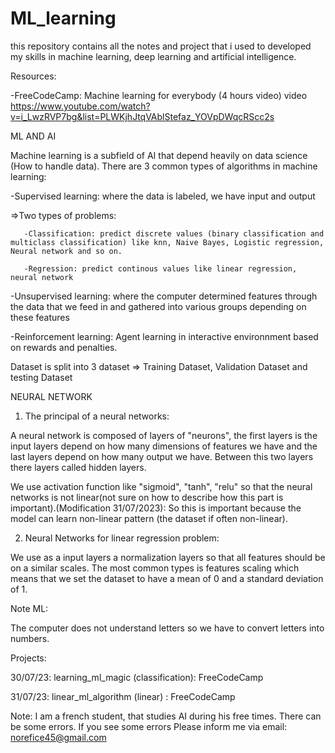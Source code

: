 # ML_learning
this repository contains all the notes and project that i used to developed my skills in machine learning, deep learning and artificial intelligence.

Resources:

-FreeCodeCamp: 
Machine learning for everybody (4 hours video) video https://www.youtube.com/watch?v=i_LwzRVP7bg&list=PLWKjhJtqVAblStefaz_YOVpDWqcRScc2s

ML AND AI

Machine learning is a subfield of AI that depend heavily on data science (How to handle data).
There are 3 common types of algorithms in machine learning:

-Supervised learning: where the data is labeled, we have input and output
   
   =>Two types of problems:
   
       -Classification: predict discrete values (binary classification and multiclass classification) like knn, Naive Bayes, Logistic regression, Neural network and so on.
       
       -Regression: predict continous values like linear regression, neural network

-Unsupervised learning: where the computer determined features through the data that we feed in and gathered into various groups depending on these features

-Reinforcement learning: Agent learning in interactive environnment based on rewards and penalties.

Dataset is split into 3 dataset => Training Dataset, Validation Dataset and testing Dataset


NEURAL NETWORK

1) The principal of a neural networks:

A neural network is composed of layers of "neurons", the first layers is the input layers depend on how many dimensions of features we have and the last layers depend on how many output we have. Between this two layers there layers called hidden layers.

We use activation function like "sigmoid", "tanh", "relu" so that the neural networks is not linear(not sure on how to describe how this part is important).(Modification 31/07/2023): So this is important because the model can learn non-linear pattern (the dataset if often non-linear).

2) Neural Networks for linear regression problem:

We use as a input layers a normalization layers so that all features should be on a similar scales. The most common types is features scaling which means that we set the dataset to have a mean of 0 and a standard deviation of 1.



Note ML:

The computer does not understand letters so we have to convert letters into numbers.

Projects:

30/07/23: learning_ml_magic (classification): FreeCodeCamp

31/07/23: linear_ml_algorithm (linear) : FreeCodeCamp






Note: I am a french student, that studies AI during his free times. There can be some errors. If you see some errors Please inform me via email: norefice45@gmail.com
